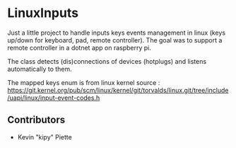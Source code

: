 # LinuxInputs

Just a little project to handle inputs keys events management in linux (keys up/down for keyboard, pad, remote controller).
The goal was to support a remote controller in a dotnet app on raspberry pi.

The class detects (dis)connections of devices (hotplugs) and listens automatically to them.

The mapped keys enum is from linux kernel source : https://git.kernel.org/pub/scm/linux/kernel/git/torvalds/linux.git/tree/include/uapi/linux/input-event-codes.h

## Contributors

- Kevin "kipy" Piette
